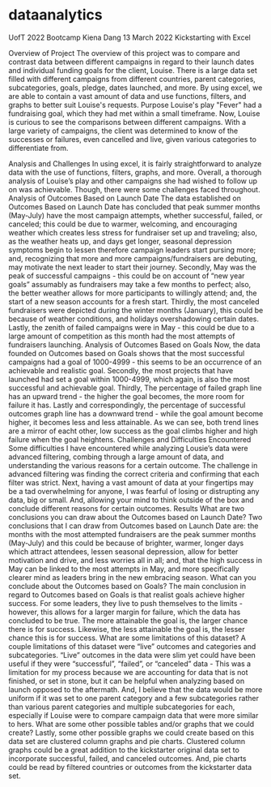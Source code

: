 # dataanalytics
UofT 2022 Bootcamp
Kiena Dang
13 March 2022
Kickstarting with Excel

Overview of Project
The overview of this project was to compare and contrast data between different campaigns in regard to their launch dates and individual funding goals for the client, Louise. There is a large data set filled with different campaigns from different countries, parent categories, subcategories, goals, pledge, dates launched, and more. By using excel, we are able to contain a vast amount of data and use functions, filters, and graphs to better suit Louise's requests. 
Purpose
	Louise's play "Fever" had a fundraising goal, which they had met within a small timeframe. Now, Louise is curious to see the comparisons between different campaigns. With a large variety of campaigns, the client was determined to know of the successes or failures, even cancelled and live, given various categories to differentiate from.

Analysis and Challenges
	In using excel, it is fairly straightforward to analyze data with the use of functions, filters, graphs, and more. Overall, a thorough analysis of Louise’s play and other campaigns she had wished to follow up on was achievable. Though, there were some challenges faced throughout.
Analysis of Outcomes Based on Launch Date
	The data established on Outcomes Based on Launch Date has concluded that peak summer months (May-July) have the most campaign attempts, whether successful, failed, or canceled; this could be due to warmer, welcoming, and encouraging weather which creates less stress for fundraiser set up and traveling; also, as the weather heats up, and days get longer, seasonal depression symptoms begin to lessen therefore campaign leaders start pursing more; and, recognizing that more and more campaigns/fundraisers are debuting, may motivate the next leader to start their journey. Secondly, May was the peak of successful campaigns - this could be on account of “new year goals” assumably as fundraisers may take a few months to perfect; also, the better weather allows for more participants to willingly attend; and, the start of a new season accounts for a fresh start. Thirdly, the most canceled fundraisers were depicted during the winter months (January), this could be because of weather conditions, and holidays overshadowing certain dates. Lastly, the zenith of failed campaigns were in May - this could be due to a large amount of competition as this month had the most attempts of fundraisers launching.
Analysis of Outcomes Based on Goals
	Now, the data founded on Outcomes based on Goals shows that the most successful campaigns had a goal of 1000-4999 - this seems to be an occurrence of an achievable and realistic goal. Secondly, the most projects that have launched had set a goal within 1000-4999, which again, is also the most successful and achievable goal. Thirdly, The percentage of failed graph line has an upward trend - the higher the goal becomes, the more room for failure it has. Lastly and correspondingly, the percentage of successful outcomes graph line has a downward trend - while the goal amount become higher, it becomes less and less attainable. As we can see, both trend lines are a mirror of eacht other, low success as the goal climbs higher and high failure when the goal heightens.
Challenges and Difficulties Encountered
	Some difficulties I have encountered while analyzing Lousie’s data were advanced filtering, combing through a large amount of data, and understanding the various reasons for a certain outcome. The challenge in advanced filtering was finding the correct criteria and confirming that each filter was strict. Next, having a vast amount of data at your fingertips may be a tad overwhelming for anyone, I was fearful of losing or distrupting any data, big or small. And, allowing your mind to think outside of the box and conclude different reasons for certain outcomes.
Results
What are two conclusions you can draw about the Outcomes based on Launch Date?
	Two conclusions that I can draw from Outcomes based on Launch Date are: the months with the most attempted fundraisers are the peak summer months (May-July) and this could be because of brighter, warmer, longer days which attract attendees, lessen seasonal depression, allow for better motivation and drive, and less worries all in all; and, that the high success in May can be linked to the most attempts in May, and more specifically clearer mind as leaders bring in the new embracing season.
What can you conclude about the Outcomes based on Goals?
	The main conclusion in regard to Outcomes based on Goals is that realist goals achieve higher success. For some leaders, they live to push themselves to the limits - however, this allows for a larger margin for failure, which the data has concluded to be true. The more attainable the goal is, the larger chance there is for success. Likewise, the less attainable the goal is, the lesser chance this is for success.
What are some limitations of this dataset?
	A couple limitations of this dataset were “live” outcomes and categories and subcategories. “Live” outcomes in the data were slim yet could have been useful if they were “successful”, “failed”, or “canceled” data - This was a limitation for my process because we are accounting for data that is not finished, or set in stone, but it can be helpful when analyzing based on launch opposed to the aftermath. And, I believe that the data would be more uniform if it was set to one parent category and a few subcategories rather than various parent categories and multiple subcategories for each, especially if Louise were to compare campaign data that were more similar to hers.
What are some other possible tables and/or graphs that we could create?
	Lastly, some other possible graphs we could create based on this data set are clustered column graphs and pie charts. Clustered column graphs could be a great addition to the kickstarter original data set to incorporate successful, failed, and canceled outcomes. And, pie charts could be read by filtered countries or outcomes from the kickstarter data set.
